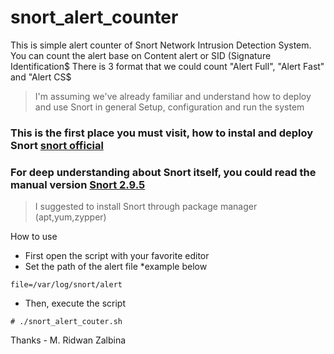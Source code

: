 # snort_alert_counter
This is simple alert counter of Snort Network Intrusion Detection System.
You can count the alert base on Content alert or SID (Signature Identification$
There is 3 format that we could count "Alert Full", "Alert Fast" and "Alert CS$
> I'm assuming we've already familiar and understand how to deploy and use Snort in general
> Setup, configuration and run the system


### This is the first place you must visit, how to instal and deploy Snort [snort official](http://snort.org)
###  For deep understanding about Snort itself, you could read the manual version [Snort 2.9.5](http://187.7.106.14/emmonks/seguranca3/Pratica5/snort_manual.pdf)

> I suggested to install Snort through package manager (apt,yum,zypper)

How to use

* First open the script with your favorite editor
* Set the path of the alert file *example below

```
file=/var/log/snort/alert
```

* Then, execute the script

```
# ./snort_alert_couter.sh
```

Thanks - M. Ridwan Zalbina
